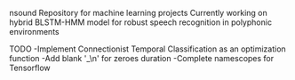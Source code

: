nsound
Repository for machine learning projects
Currently working on hybrid BLSTM-HMM model for robust speech recognition in polyphonic environments

TODO
-Implement Connectionist Temporal Classification as
an optimization function
-Add blank '_\n' for zeroes duration
-Complete namescopes for Tensorflow
